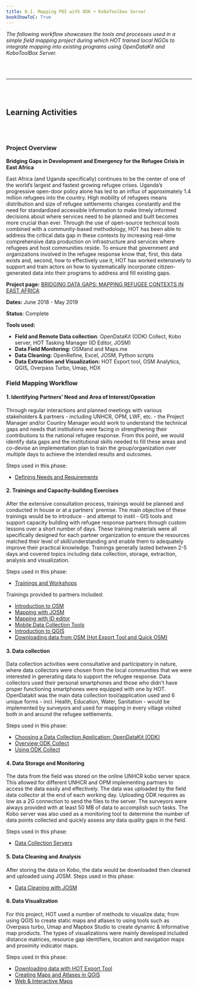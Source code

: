 ```yaml
---
title: 8.1. Mapping POI with ODK + KoboToolbox Server
bookShowToC: True
---
```


_The following workflow showcases the tools and processes used in a simple field mapping project during which HOT trained local NGOs to integrate mapping into existing programs using OpenDataKit and KoboToolBox Server._

<br></br>
***
<br></br>

## Learning Activities

<br></br>

### Project Overview

**Bridging Gaps in Development and Emergency for the Refugee Crisis in East Africa**

East Africa (and Uganda specifically) continues to be the center of one of the world’s largest and fastest growing refugee crises. Uganda’s progressive open-door policy alone has led to an influx of approximately 1.4 million refugees into the country. High mobility of refugees means distribution and size of refugee settlements changes constantly and the need for standardized accessible information to make timely informed decisions about where services need to be planned and built becomes more crucial than ever. Through the use of open-source technical tools combined with a community-based methodology, HOT has been able to address the critical data gap in these contexts by increasing real-time comprehensive data production on infrastructure and services where refugees and host communities reside. To ensure that government and organizations involved in the refugee response know that, first, this data exists and, second, how to effectively use it, HOT has worked extensively to support and train actors on how to systematically incorporate citizen-generated data into their programs to address and fill existing gaps.

**Project page:** [BRIDGING DATA GAPS: MAPPING REFUGEE CONTEXTS IN EAST AFRICA](https://www.hotosm.org/projects/bridging-data-gaps-mapping-refugee-contexts-in-east-africa/)

**Dates:** June 2018 - May 2019

**Status**: Complete

**Tools used:**
* **Field and Remote Data collection**: OpenDataKit (ODK) Collect, Kobo server, HOT Tasking Manager (ID Editor, JOSM)
* **Data Field Monitoring:** OSMand and Maps.me
* **Data Cleaning:** OpenRefine, Excel, JOSM, Python scripts
* **Data Extraction and Visualization:** HOT Export tool, OSM Analytics, QGIS, Overpass Turbo, Umap, HDX

### Field Mapping Workflow

#### 1. Identifying Partners’ Need and Area of Interest/Operation
Through regular interactions and planned meetings with various stakeholders & partners - including UNHCR, OPM, LWF, etc. - the Project Manager and/or Country Manager would work to understand the technical gaps and needs that institutions were facing in strengthening their contributions to the national refugee response. From this point, we would identify data gaps and the institutional skills needed to fill these areas and co-devise an implementation plan to train the group/organization over multiple days to achieve the intended results and outcomes.

Steps used in this phase:
* [Defining Needs and Requirements](https://docs.google.com/document/d/1nsTC2cbT6N1TCsIYmcu6VGQT6m-mLz6nmf-ZwyExeHo/edit?usp=drive_link)


#### 2. Trainings and Capacity-building Exercises
After the extensive consultation process, trainings would be planned and conducted in house or at a partners’ premise. The main objective of these trainings would be to introduce - and attempt to instil - GIS tools and support capacity building with refugee response partners through custom lessons over a short number of days. These training materials were all specifically designed for each partner organization to ensure the resources matched their level of skill/understanding and enable them to adequately improve their practical knowledge. Trainings generally lasted between 2-5 days and covered topics including data collection, storage, extraction, analysis and visualization.

Steps used in this phase:
* [Trainings and Workshops](https://docs.google.com/document/d/1l5JmlkTGMUvsbI9CyShysICeAGw55GkTsw_6P4558zI/edit?usp=drive_link)

Trainings provided to partners included:
* [Introduction to OSM](https://docs.google.com/presentation/d/1QneNbichunhVjyN4RPRyPuYV3Q7QMJctp50_90FpMpc/edit#slide=id.g526e73601c_0_1163)
* [Mapping with JOSM](https://docs.google.com/presentation/d/1nLs1JA-nlmqWA2vIr9ZsoDcg8wjsoc5nv1QMK9GT8KI/edit?usp=sharing)
* [Mapping with ID editor](https://docs.google.com/presentation/d/1sbTZp5B7sQlEM-RzDU-33JlJnUUUGDkeOchhC6srK20/edit#slide=id.g51d3d58777_0_0)
* [Mobile Data Collection Tools](https://docs.google.com/document/d/1sTU36IIhwzDAdB62pmt4WGE2ZRdB3Ruv2XC5MEYHBZI/edit)
* [Introduction to QGIS](https://docs.google.com/presentation/d/1EA63n-jEjgEYVGzfdW8dispZpqvkbGDYx7ZtuayxZnQ/edit?usp=sharing)
* [Downloading data from OSM (Hot Export Tool and Quick OSM)](https://docs.google.com/presentation/d/1RyHYVPZU5d4xJ1cpWga4QRdfohpEs-t9ylJ_HTJ7wm8/edit?usp=sharing)

#### 3. Data collection
Data collection activities were consultative and participatory in nature, where data collectors were chosen from the local communities that we were interested in generating data to support the refugee response. Data collectors used their personal smartphones and those who didn’t have proper functioning smartphones were equipped with one by HOT. OpenDatakit was the main data collection tool/application used and 6 unique forms - incl. Health, Education, Water, Sanitation - would be implemented by surveyors and used for mapping in every village visited both in and around the refugee settlements.

Steps used in this phase:
* [Choosing a Data Collection Application: OpenDataKit (ODK)](https://docs.google.com/document/d/1sTU36IIhwzDAdB62pmt4WGE2ZRdB3Ruv2XC5MEYHBZI/edit)
* [Overview ODK Collect](https://docs.google.com/document/d/1BcQUE1__qNK6DD0Uq8lcvwDLR3T9HXvljOE1l-LeMlk/edit)
* [Using ODK Collect](https://docs.google.com/document/d/1lVMcZ6wvcht1IYvEY7j6iYOgi7idLzX0ODZjp403qJ8/edit)

#### 4. Data Storage and Monitoring
The data from the field was stored on the online UNHCR kobo server space. This allowed for different UNHCR and OPM implementing partners to access the data easily and effectively. The data was uploaded by the field data collector at the end of each working day. Uploading ODK requires as low as a 2G connection to send the files to the server. The surveyors were always provided with at least 50 MB of data to accomplish such tasks. The Kobo server was also used as a monitoring tool to determine the number of data points collected and quickly assess any data quality gaps in the field.

Steps used in this phase:
* [Data Collection Servers](https://hotosm.github.io/toolbox/pages/data-collection-and-field-mapping/3.4-data-collection-servers/)

#### 5. Data Cleaning and Analysis
After storing the data on Kobo, the data would be downloaded then cleaned and uploaded using JOSM.
Steps used in this phase:
* [Data Cleaning with JOSM](https://docs.google.com/document/d/1W5a8I3B-YCd2HrZKd23yFHxMgqQ7tnpjoZWG8E0Y1-w/edit)

#### 6. Data Visualization
For this project, HOT used a number of methods to visualize data; from using QGIS to create static maps and atlases to using tools such as Overpass turbo, Umap and Mapbox Studio to create dynamic & informative map products. The types of visualizations were mainly developed included distance matrices, resource gap identifiers, location and navigation maps and proximity indicator maps.

Steps used in this phase:
* [Downloading data with HOT Export Tool](https://docs.google.com/document/d/1wn31VVQ2eNZQuOst2tyxlDvAy4bbSc2A_MOtxgE-scw/edit)
* [Creating Maps and Atlases in QGIS](https://docs.google.com/document/d/1rZ41GBEFQabyJi44SoGz_S7r6YYcrYvPUGqccvtvT1U/edit)
* [Web & Interactive Maps](https://docs.google.com/document/d/1i03eAxiemHSou89TBApcTDekTILrJKnHv3WyozDP834/edit)